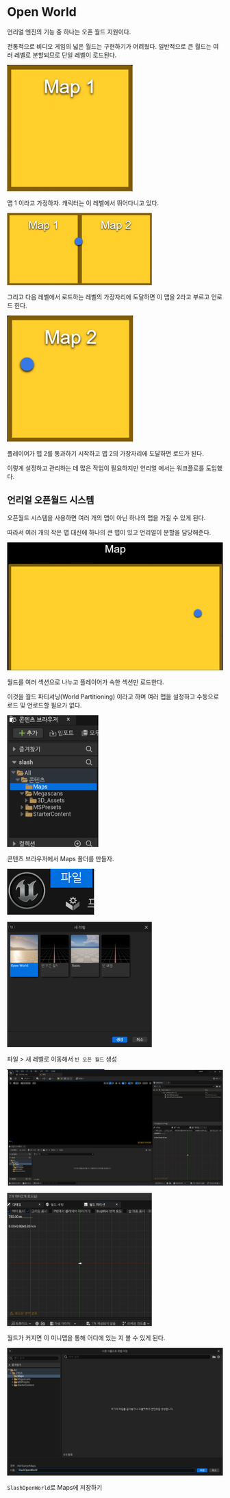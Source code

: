 # Open World

언리얼 엔진의 기능 중 하나는 오픈 월드 지원이다.

전통적으로 비디오 게임의 넓은 월드는 구현하기가 어려웠다. 일반적으로 큰 월드는 여러 레벨로 분할되므로 단일 레벨이 로드된다.

<img src="../../../image/image-20240322173447553.png" alt="image-20240322173447553" style="zoom:33%;" />

맵 1 이라고 가정하자. 캐릭터는 이 레벨에서 뛰어다니고 있다.

<img src="../../../image/image-20240322173516787.png" alt="image-20240322173516787" style="zoom:33%;" />

그리고 다음 레벨에서 로드하는 레벨의 가장자리에 도달하면 이 맵을 2라고 부르고 언로드 한다.

<img src="../../../image/image-20240322173542205.png" alt="image-20240322173542205" style="zoom:33%;" />

플레이어가 맵 2를 통과하기 시작하고 맵 2의 가장자리에 도달하면 로드가 된다.

이렇게 설정하고 관리하는 데 많은 작업이 필요하지만 언리얼 에서는 워크플로를 도입했다.

## 언리얼 오픈월드 시스템

 오픈월드 시스템을 사용하면 여러 개의 맵이 아닌 하나의 맵을 가질 수 있게 된다.

따라서 여러 개의 작은 맵 대신에 하나의 큰 맵이 있고 언리얼이 분할을 담당해준다.

![image-20240322173712505](../../../image/image-20240322173712505.png)

월드를 여러 섹션으로 나누고 플레이어가 속한 섹션만 로드한다.

이것을 월드 파티셔닝(World Partitioning) 이라고 하며 여러 맵을 설정하고 수동으로 로드 및 언로드할 필요가 없다.

<img src="../../../image/image-20240322174429611.png" alt="image-20240322174429611" style="zoom: 50%;" />

콘텐츠 브라우저에서 Maps 폴더를 만들자.

![image-20240322174527114](../../../image/image-20240322174527114.png)

<img src="../../../image/image-20240322174515107.png" alt="image-20240322174515107" style="zoom:33%;" />

파일 > 새 레벨로 이동해서 `빈 오픈 월드` 생성



![image-20240322174816793](../../../image/image-20240322174816793.png)

<img src="../../../image/image-20240322174834027.png" alt="image-20240322174834027" style="zoom: 33%;" />

월드가 커지면 이 미니맵을 통해 어디에 있는 지 볼 수 있게 된다.

![image-20240322175043311](../../../image/image-20240322175043311.png)

`SlashOpenWorld`로 Maps에 저장하기